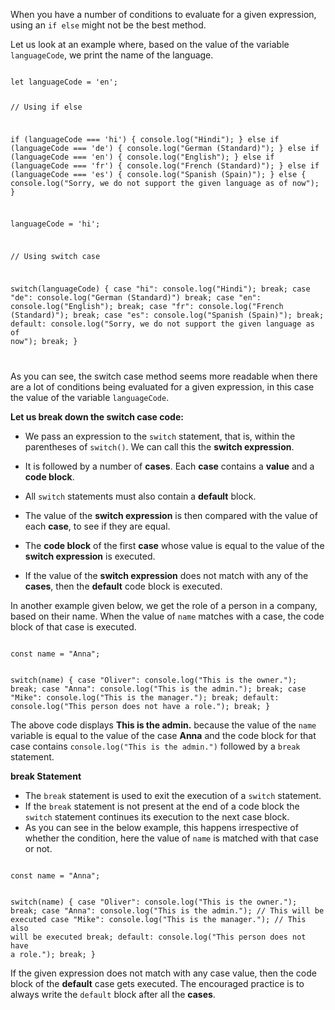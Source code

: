 When you have a number of conditions to evaluate for a given expression, using an `if else` might not be the best method.

Let us look at an example where, based on the value of  the variable `languageCode`, we print the name of the language.

<codeblock language="javascript" type="lesson">
<code>
let languageCode = 'en';

// Using if else

if (languageCode === 'hi') {
    console.log("Hindi");
} else if (languageCode === 'de') {
    console.log("German (Standard)");
} else if (languageCode === 'en') {
    console.log("English");
} else if (languageCode === 'fr') {
    console.log("French (Standard)");
} else if (languageCode === 'es') {
    console.log("Spanish (Spain)");
} else {
    console.log("Sorry, we do not support the given language as of now");
}

languageCode = 'hi';

// Using switch case

switch(languageCode) {
  case "hi":
    console.log("Hindi");
    break;
  case "de":
    console.log("German (Standard)")
    break;
  case "en":
    console.log("English");
    break;
  case "fr":
    console.log("French (Standard)");
    break;
  case "es":
    console.log("Spanish (Spain)");
    break;
  default:
    console.log("Sorry, we do not support the given language as of now");
    break;
}

</code>
</codeblock>

As you can see, the switch case method seems more readable when there are a lot of conditions being evaluated for a given expression, in this case the value of the variable `languageCode`.


**Let us break down the switch case code:**

- We pass an expression
  to the `switch` statement,
  that is, within the parentheses
  of `switch()`. We can call this
  the **switch expression**. 

- It is followed by a number of
  **cases**. Each **case** contains
  a **value** and a **code block**.

- All `switch` statements
  must also contain a
  **default** block.

- The value of the **switch expression**
  is then compared with the value
  of each **case**,
  to see if they are equal.

- The **code block** of the first
  **case** whose value is equal
  to the value of the **switch expression**
  is executed.

- If the value of the **switch expression**
  does not match with any of the **cases**,
  then the **default** code block is executed.

In another example given below, we get the role of a person in a company, based on their name. When the value of `name` matches with a case, the code block of that case is executed.

<codeblock language="javascript" type="lesson">
<code>
const name = "Anna";

switch(name) {
  case "Oliver":
    console.log("This is the owner.");
    break;
  case "Anna":
    console.log("This is the admin.");
    break;
  case "Mike":
    console.log("This is the manager.");
    break;
  default:
    console.log("This person does not have a role.");
    break;
}
</code>
</codeblock>

The above code displays **This is the admin.** because the value of the `name` variable is equal to the value of the case **Anna** and the code block for that case contains `console.log("This is the admin.")` followed by a `break` statement.

**break Statement**

- The `break` statement is used to exit the execution of a `switch` statement. 
- If the `break` statement is not present at the end of a code block the `switch` statement continues its execution to the next case block.
- As you can see in the below example, this happens irrespective of whether the condition, here the value of `name` is matched with that case or not.

<codeblock language="javascript" type="lesson">
<code>
const name = "Anna";

switch(name) {
  case "Oliver":
    console.log("This is the owner.");
    break;
  case "Anna":
    console.log("This is the admin."); // This will be executed
    case "Mike":
    console.log("This is the manager."); // This also will be executed
    break;
  default:
    console.log("This person does not have a role.");
    break;
}
</code>
</codeblock>

If the given expression does not match with any case value, then the code block of the **default** case gets executed. The encouraged practice is to always write the  `default` block after all the **cases**. 
